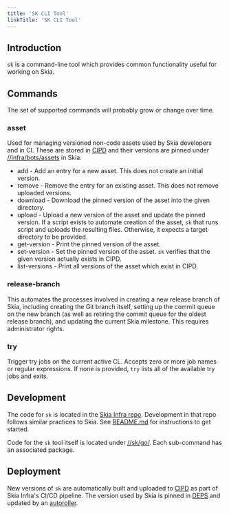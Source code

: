 ```yaml
---
title: 'SK CLI Tool'
linkTitle: 'SK CLI Tool'
---
```


## Introduction

`sk` is a command-line tool which provides common functionality useful for
working on Skia.

## Commands

The set of supported commands will probably grow or change over time.

### asset

Used for managing versioned non-code assets used by Skia developers and in CI.
These are stored in [CIPD](https://chrome-infra-packages.appspot.com/p/skia/bots)
and their versions are pinned under
[//infra/bots/assets](https://skia.googlesource.com/skia/+/main/infra/bots/assets)
in Skia.

* add - Add an entry for a new asset. This does not create an initial version.
* remove - Remove the entry for an existing asset. This does not remove uploaded
  versions.
* download - Download the pinned version of the asset into the given directory.
* upload - Upload a new version of the asset and update the pinned version. If
  a script exists to automate creation of the asset, `sk` that runs script and
  uploads the resulting files. Otherwise, it expects a target directory to be
  provided.
* get-version - Print the pinned version of the asset.
* set-version - Set the pinned version of the asset. `sk` verifies that the
  given version actually exists in CIPD.
* list-versions - Print all versions of the asset which exist in CIPD.

### release-branch

This automates the processes involved in creating a new release branch of Skia,
including creating the Git branch itself, setting up the commit queue on the
new branch (as well as retiring the commit queue for the oldest release branch),
and updating the current Skia milestone.  This requires administrator rights.

### try

Trigger try jobs on the current active CL.  Accepts zero or more job names or
regular expressions.  If none is provided, `try` lists all of the available try
jobs and exits.

## Development

The code for `sk` is located in the
[Skia Infra repo](https://skia.googlesource.com/buildbot). Development in that
repo follows similar practices to Skia.  See
[README.md](https://skia.googlesource.com/buildbot/+/main/README.md) for
instructions to get started.

Code for the `sk` tool itself is located under
[//sk/go/](https://skia.googlesource.com/buildbot/+/main/sk/go/). Each
sub-command has an associated package.

## Deployment

New versions of `sk` are automatically built and uploaded to
[CIPD](https://chrome-infra-packages.appspot.com/p/skia/tools/sk) as part of
Skia Infra's CI/CD pipeline.  The version used by Skia is pinned in
[DEPS](https://skia.googlesource.com/skia/+/main/DEPS) and updated by an
[autoroller](https://autoroll.skia.org/r/sk-tool-skia).
